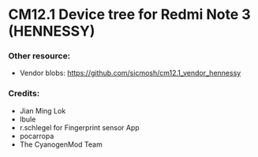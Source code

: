 # CM12.1 Device tree for Redmi Note 3 (HENNESSY)

### Other resource:
  - Vendor blobs: https://github.com/sicmosh/cm12.1_vendor_hennessy

### Credits:
  - Jian Ming Lok
  - lbule
  - r.schlegel for Fingerprint sensor App
  - pocarropa
  - The CyanogenMod Team

